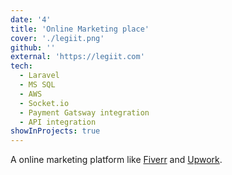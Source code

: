 ```yaml
---
date: '4'
title: 'Online Marketing place'
cover: './legiit.png'
github: ''
external: 'https://legiit.com'
tech:
  - Laravel
  - MS SQL
  - AWS
  - Socket.io
  - Payment Gatsway integration
  - API integration
showInProjects: true
---
```

A online marketing platform like [Fiverr](https://fiverr.com) and [Upwork](https://upwork.com).